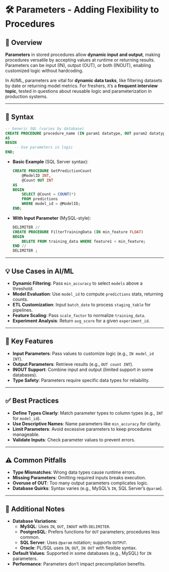 # 🛠️ Parameters - Adding Flexibility to Procedures

## 🌟 Overview

**Parameters** in stored procedures allow **dynamic input and output**, making procedures versatile by accepting values at runtime or returning results. Parameters can be input (IN), output (OUT), or both (INOUT), enabling customized logic without hardcoding.

In AI/ML, parameters are vital for **dynamic data tasks**, like filtering datasets by date or returning model metrics. For freshers, it’s a **frequent interview topic**, tested in questions about reusable logic and parameterization in production systems.

---

## 📜 Syntax

```sql
-- Generic SQL (varies by database)
CREATE PROCEDURE procedure_name (IN param1 datatype, OUT param2 datatype)
AS
BEGIN
    -- Use parameters in logic
END;
```

- **Basic Example** (SQL Server syntax):
  ```sql
  CREATE PROCEDURE GetPredictionCount
      @ModelID INT,
      @Count OUT INT
  AS
  BEGIN
      SELECT @Count = COUNT(*)
      FROM predictions
      WHERE model_id = @ModelID;
  END;
  ```
- **With Input Parameter** (MySQL-style):
  ```sql
  DELIMITER //
  CREATE PROCEDURE FilterTrainingData (IN min_feature FLOAT)
  BEGIN
      DELETE FROM training_data WHERE feature1 < min_feature;
  END //
  DELIMITER ;
  ```

---

## 💡 Use Cases in AI/ML

- **Dynamic Filtering**: Pass `min_accuracy` to select `models` above a threshold.
- **Model Evaluation**: Use `model_id` to compute `predictions` stats, returning counts.
- **ETL Customization**: Input `batch_date` to process `staging_table` for pipelines.
- **Feature Scaling**: Pass `scale_factor` to normalize `training_data`.
- **Experiment Analysis**: Return `avg_score` for a given `experiment_id`.

---

## 🔑 Key Features

- **Input Parameters**: Pass values to customize logic (e.g., `IN model_id INT`).
- **Output Parameters**: Retrieve results (e.g., `OUT count INT`).
- **INOUT Support**: Combine input and output (limited support in some databases).
- **Type Safety**: Parameters require specific data types for reliability.

---

## ✅ Best Practices

- **Define Types Clearly**: Match parameter types to column types (e.g., `INT` for `model_id`).
- **Use Descriptive Names**: Name parameters like `min_accuracy` for clarity.
- **Limit Parameters**: Avoid excessive parameters to keep procedures manageable.
- **Validate Inputs**: Check parameter values to prevent errors.

---

## ⚠️ Common Pitfalls

- **Type Mismatches**: Wrong data types cause runtime errors.
- **Missing Parameters**: Omitting required inputs breaks execution.
- **Overuse of OUT**: Too many output parameters complicates logic.
- **Database Quirks**: Syntax varies (e.g., MySQL’s `IN`, SQL Server’s `@param`).

---

## 📝 Additional Notes

- **Database Variations**:
  - **MySQL**: Uses `IN`, `OUT`, `INOUT` with `DELIMITER`.
  - **PostgreSQL**: Prefers functions for `OUT` parameters; procedures less common.
  - **SQL Server**: Uses `@param` notation; supports `OUTPUT`.
  - **Oracle**: PL/SQL uses `IN`, `OUT`, `IN OUT` with flexible syntax.
- **Default Values**: Supported in some databases (e.g., MySQL) for `IN` parameters.
- **Performance**: Parameters don’t impact precompilation benefits.